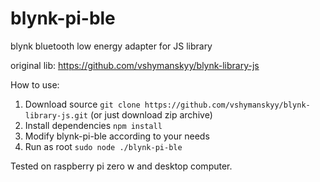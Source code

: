 # blynk-pi-ble

blynk bluetooth low energy adapter for JS library

original lib: https://github.com/vshymanskyy/blynk-library-js

How to use:

1. Download source `git clone https://github.com/vshymanskyy/blynk-library-js.git` (or just download zip archive)
2. Install dependencies `npm install`
3. Modify blynk-pi-ble according to your needs
4. Run as root `sudo node ./blynk-pi-ble`

Tested on raspberry pi zero w and desktop computer.